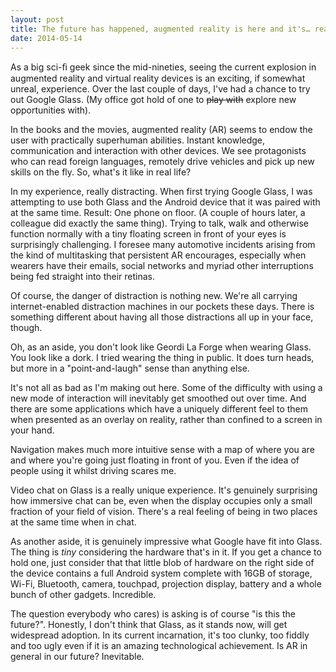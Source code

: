 ```yaml
---
layout: post
title: The future has happened, augmented reality is here and it's… really distracting
date: 2014-05-14
---
```


As a big sci-ﬁ geek since the mid-nineties, seeing the current explosion in augmented reality and virtual reality devices is an exciting, if somewhat unreal, experience. Over the last couple of days, I've had a chance to try out Google Glass. (My office got hold of one to ~~play with~~ explore new opportunities with).

In the books and the movies, augmented reality (AR) seems to endow the user with practically superhuman abilities. Instant knowledge, communication and interaction with other devices. We see protagonists who can read foreign languages, remotely drive vehicles and pick up new skills on the fly. So, what's it like in real life?

In my experience, really distracting. When first trying Google Glass, I was attempting to use both Glass and the Android device that it was paired with at the same time. Result: One phone on floor. (A couple of hours later, a colleague did exactly the same thing). Trying to talk, walk and otherwise function normally with a tiny floating screen in front of your eyes is surprisingly challenging. I foresee many automotive incidents arising from the kind of multitasking that persistent AR encourages, especially when wearers have their emails, social networks and myriad other interruptions being fed straight into their retinas.

Of course, the danger of distraction is nothing new. We're all carrying internet-enabled distraction machines in our pockets these days. There is something different about having all those distractions all up in your face, though.

Oh, as an aside, you don't look like Geordi La Forge when wearing Glass. You look like a dork. I tried wearing the thing in public. It does turn heads, but more in a "point-and-laugh" sense than anything else.

It's not all as bad as I'm making out here. Some of the difficulty with using a new mode of interaction will inevitably get smoothed out over time. And there are some applications which have a uniquely different feel to them when presented as an overlay on reality, rather than confined to a screen in your hand.

Navigation makes much more intuitive sense with a map of where you are and where you're going just floating in front of you. Even if the idea of people using it whilst driving scares me.

Video chat on Glass is a really unique experience. It's genuinely surprising how immersive chat can be, even when the display occupies only a small fraction of your field of vision. There's a real feeling of being in two places at the same time when in chat.

As another aside, it is genuinely impressive what Google have fit into Glass. The thing is *tiny* considering the hardware that's in it. If you get a chance to hold one, just consider that that little blob of hardware on the right side of the device contains a full Android system complete with 16GB of storage, Wi-Fi, Bluetooth, camera, touchpad, projection display, battery and a whole bunch of other gadgets. Incredible.

The question everybody who cares) is asking is of course "is this the future?". Honestly, I don't think that Glass, as it stands now, will get widespread adoption. In its current incarnation, it's too clunky, too fiddly and too ugly even if it is an amazing technological achievement. Is AR in general in our future? Inevitable.
